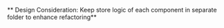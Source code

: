 ** Design Consideration: Keep store logic of each component in separate folder to enhance refactoring**